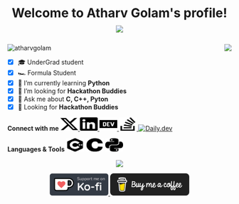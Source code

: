 <h1 align="center"> 
    <b> Welcome to Atharv Golam's profile! </b>
    <img src="https://readme-typing-svg.herokuapp.com?font=JetBrains+Mono&size=22&duration=5000&color=A100FF&center=true&vCenter=true&width=490&height=50&lines=Always+Learning+new+things;Developing+Real+World+Solutions!!" /> 
</h1>

<img src="https://github-readme-stats.vercel.app/api?username=atharv115&show_icons=true&include_all_commits=true&hide_border=true&theme=jolly&border_radius=30&line_height=28&icon_color=68f8f1&count_private=true" align="right" height="220em">   
<img src="https://komarev.com/ghpvc/?username=atharv115&label=Profile Views&style=plastic&color=291b3e" alt="atharvgolam" height="25em"/>
<!-- <a href="https://app.daily.dev/atharvgolam115"><img src="https://github.com/Atharv115/Atharv115/blob/main/devcard.svg"  align="right" width="285" alt="Atharv Golam's Dev Card" ></a> -->

- [x] 🎓 UnderGrad student
- [x] 🏎️ Formula Student
- [x] 🌱 I’m currently learning **Python**
- [x] 🤝 I’m looking for **Hackathon Buddies**
- [x] 💬 Ask me about **C, C++, Pyton**
- [x] 🔎 Looking for **Hackathon Buddies**

<b>Connect with me  </b>
<a href="https://twitter.com/atharvgolam115" target="blank"> <img src="Icons\x.svg" width="40" height="30" alt="Twitter"/> </a>
<a href="https://linkedin.com/in/atharvgolam" target="blank"> <img src="Icons\linkedin.svg" width="40" height="30" alt="LinkedIn"/> </a>
<a href="https://dev.to/atharv" target="blank"> <img  src="Icons\devdotto.svg" width="40" height="30" alt="Dev.to"/> </a>
<a href="https://stackoverflow.com/users/17294179/atharv-golam" target="blank"> <img src="Icons\stackoverflow.svg" width="40" height="30" alt="Stackoverflow"/> </a>
<a href="https://app.daily.dev/atharvgolam115" target="blank"> <img src="https://daily-now-res.cloudinary.com/image/upload/v1614088267/landing/Daily.dev_logo.png" alt="Daily.dev" width="33" height="33" /> </a>

<b>Languages & Tools  </b>
<img  src="Icons\cplusplus.svg" width="40" height="30" />
<img  src="Icons\c.svg" width="40" height="30" />
<img  src="Icons\python.svg" width="40" height="30" />

<p align="center">
<!--<img align="center" src="https://github-profile-trophy.vercel.app/?username=atharv115&hide_border=true&no-bg=true&theme=dracula&margin-w=5&no-frame=true&title=Commits,PullRequest,Stars,Followers,Issues,Repositories"> -->
    <img align="center" src="https://github-profile-trophy.vercel.app/?username=atharv115&theme=dracula&margin-w=5&no-frame=true&title=Commits,PullRequest,Stars,Followers,Issues,Repositories">
</p>

<!-- <p align="center">
<a href='https://ko-fi.com/atharvgolam' target='_blank'>
        <img src='https://media.giphy.com/media/mCapG8gslhSEkMsRVQ/giphy.gif' style="height:70px" alt='ko-fi.com'>  
</a>  
<a href='https://www.buymeacoffee.com/atharvgolam' target='_blank'>
        <img src='https://media.giphy.com/media/OKzddgzQfmmAFSmQyM/giphy.gif' style="height:70px" alt='Buy Me a Coffee'>
</a></p> -->
<p align="center">
<a href='https://ko-fi.com/atharvgolam' target='_blank'>
        <img src='Icons\kofi.png' style="height:50px" alt='ko-fi.com'>  
</a>  
<a href='https://www.buymeacoffee.com/atharvgolam' target='_blank'>
        <img src='Icons\coffee.png' style="height:50px" alt='Buy Me a Coffee'>
</a></p>